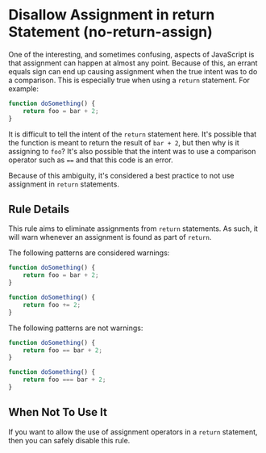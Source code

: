 # Disallow Assignment in return Statement (no-return-assign)

One of the interesting, and sometimes confusing, aspects of JavaScript is that assignment can happen at almost any point. Because of this, an errant equals sign can end up causing assignment when the true intent was to do a comparison. This is especially true when using a `return` statement. For example:

```js
function doSomething() {
    return foo = bar + 2;
}
```

It is difficult to tell the intent of the `return` statement here. It's possible that the function is meant to return the result of `bar + 2`, but then why is it assigning to `foo`? It's also possible that the intent was to use a comparison operator such as `==` and that this code is an error.

Because of this ambiguity, it's considered a best practice to not use assignment in `return` statements.

## Rule Details

This rule aims to eliminate assignments from `return` statements. As such, it will warn whenever an assignment is found as part of `return`.

The following patterns are considered warnings:

```js
function doSomething() {
    return foo = bar + 2;
}

function doSomething() {
    return foo += 2;
}
```

The following patterns are not warnings:

```js
function doSomething() {
    return foo == bar + 2;
}

function doSomething() {
    return foo === bar + 2;
}
```

## When Not To Use It

If you want to allow the use of assignment operators in a `return` statement, then you can safely disable this rule.
